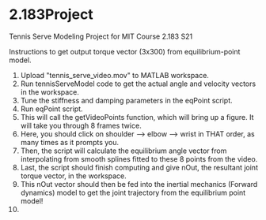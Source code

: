 # 2.183Project
Tennis Serve Modeling Project for MIT Course 2.183 S21

Instructions to get output torque vector (3x300) from equilibrium-point model.

1. Upload "tennis_serve_video.mov" to MATLAB workspace.
2. Run tennisServeModel code to get the actual angle and velocity vectors in the workspace.
3. Tune the stiffness and damping parameters in the eqPoint script.
4. Run eqPoint script. 
5. This will call the getVideoPoints function, which will bring up a figure. It will take you through 8 frames twice.
6. Here, you should click on shoulder --> elbow --> wrist in THAT order, as many times as it prompts you. 
7. Then, the script will calculate the equilibrium angle vector from interpolating from smooth splines fitted to these 8 points from the video. 
8. Last, the script should finish computing and give nOut, the resultant joint torque vector, in the workspace.
9. This nOut vector should then be fed into the inertial mechanics (Forward dynamics) model to get the joint trajectory from the equilibrium point model!
10. 
